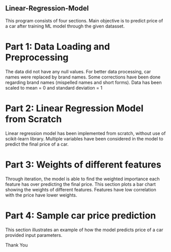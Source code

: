 ## Linear-Regression-Model 

This program consists of four sections. Main objective is to predict price of a car after training ML model through the given datasset.

# Part 1: Data Loading and Preprocessing
The data did not have any null values. For better data processing, car names were replaced by brand names. Some corrections have been done regarding brand names (mispelled names and short forms). Data has been scaled to mean = 0 and standard deviation = 1

# Part 2: Linear Regression Model from Scratch
Linear regression model has been implemented from scratch, without use of scikit-learn library. Multiple variables have been considered in the model to predict the final price of a car.

# Part 3: Weights of different features
Through iteration, the model is able to find the weighted importance each feature has over predicting the final price. This section plots a bar chart showing the weights of different features. Features have low correlation with the price have lower weights.

# Part 4: Sample car price prediction
This section illustrates an example of how the model predicts price of a car provided input parameters.

Thank You
